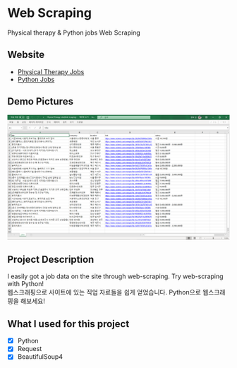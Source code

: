 # Web Scraping

Physical therapy & Python jobs Web Scraping

## Website

- [Physical Therapy Jobs](https://kr.indeed.com/jobs?q=%EB%AC%BC%EB%A6%AC%EC%B9%98%EB%A3%8C&limit=50&radius=25&start=50)
- [Python Jobs](https://kr.indeed.com/jobs?q=python&limit=50&radius=25&start=50)

## Demo Pictures

![](demo.png)

## Project Description 

I easily got a job data on the site through web-scraping. Try web-scraping with Python!  
웹스크래핑으로 사이트에 있는 직업 자료들을 쉽게 얻었습니다. Python으로 웹스크래핑을 해보세요!

## What I used for this project 

- [X] Python
- [X] Request
- [X] BeautifulSoup4
